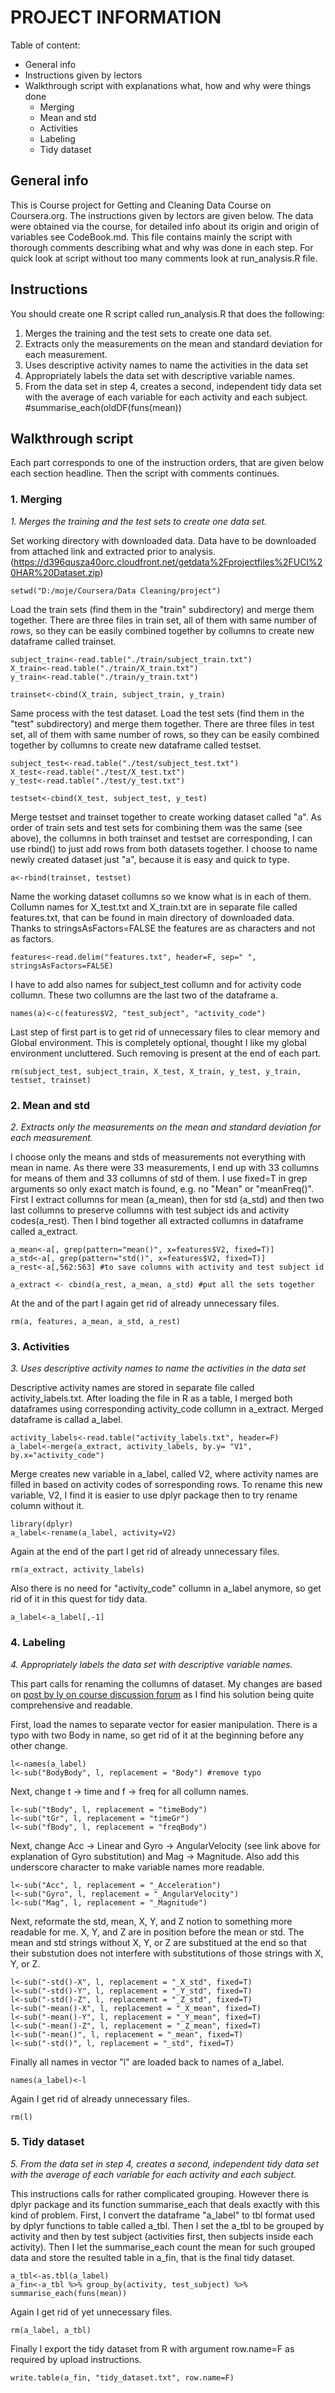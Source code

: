 # PROJECT INFORMATION

Table of content:
* General info
* Instructions given by lectors
* Walkthrough script with explanations what, how and why were things done
	* Merging
	* Mean and std
	* Activities
	* Labeling
	* Tidy dataset


## General info

This is Course project for Getting and Cleaning Data Course on Coursera.org. The instructions given by lectors are given below. The data were obtained via the course, for detailed info about its origin and origin of variables see CodeBook.md. This file contains mainly the script with thorough comments describing what and why was done in each step. For quick look at script without too many comments look at run_analysis.R file.



## Instructions 

You should create one R script called run_analysis.R that does the following: 

1. Merges the training and the test sets to create one data set.
2. Extracts only the measurements on the mean and standard deviation for each measurement. 
3. Uses descriptive activity names to name the activities in the data set
4. Appropriately labels the data set with descriptive variable names.
5. From the data set in step 4, creates a second, independent tidy data set with the average
      of each variable for each activity and each subject. #summarise_each(oldDF(funs(mean))


## Walkthrough script

Each part corresponds to one of the instruction orders, that are given below each section headline. Then the script with comments continues.

### 1. Merging
*1. Merges the training and the test sets to create one data set.*

Set working directory with downloaded data. Data have to be downloaded from attached link and extracted prior to analysis.
(https://d396qusza40orc.cloudfront.net/getdata%2Fprojectfiles%2FUCI%20HAR%20Dataset.zip)
	
	setwd("D:/moje/Coursera/Data Cleaning/project")

Load the train sets (find them in the "train" subdirectory) and merge them together. There are three files in train set, all of them with same number of rows, so they can be easily combined together by collumns to create new dataframe called trainset.
	
	subject_train<-read.table("./train/subject_train.txt")
	X_train<-read.table("./train/X_train.txt")
	y_train<-read.table("./train/y_train.txt")

	trainset<-cbind(X_train, subject_train, y_train)

Same process with the test dataset. Load the test sets (find them in the "test" subdirectory) and merge them together. There are three files in test set, all of them with same number of rows, so they can be easily combined together by collumns to create new dataframe called testset.
	
	subject_test<-read.table("./test/subject_test.txt")
	X_test<-read.table("./test/X_test.txt")
	y_test<-read.table("./test/y_test.txt")

	testset<-cbind(X_test, subject_test, y_test)

Merge testset and trainset together to create working dataset called "a". As order of train sets and test sets for combining them was the same (see above), the collumns in both trainset and testset are corresponding, I can use rbind() to just add rows from both datasets together. I choose to name newly created dataset just "a", because it is easy and quick to type.
	
	a<-rbind(trainset, testset)

Name the working dataset collumns so we know what is in each of them. Collumn names for X_test.txt and X_train.txt are in separate file called features.txt, that can be found in main directory of downloaded data. Thanks to stringsAsFactors=FALSE the features are as characters and not as factors.
	
	features<-read.delim("features.txt", header=F, sep=" ", stringsAsFactors=FALSE) 

I have to add also names for subject_test collumn and for activity code collumn. These two collumns are the last two of the dataframe a.

	names(a)<-c(features$V2, "test_subject", "activity_code")


Last step of first part is to get rid of unnecessary files to clear memory and Global environment. This is completely optional, thought I like my global environment uncluttered. Such removing is present at the end of each part.

	rm(subject_test, subject_train, X_test, X_train, y_test, y_train, testset, trainset)




### 2. Mean and std 
*2. Extracts only the measurements on the mean and standard deviation for each measurement.*

I choose only the means and stds of measurements not everything with mean in name. As there were 33 measurements, I end up with 33 collumns for means of them and 33 collumns of std of them. I use fixed=T in grep arguments so only exact match is found, e.g. no "Mean" or "meanFreq()". First I extract collumns for mean (a_mean), then for std (a_std) and then two last collumns to preserve collumns with test subject ids and activity codes(a_rest). Then I bind together all extracted collumns in dataframe called a_extract.
	
	a_mean<-a[, grep(pattern="mean()", x=features$V2, fixed=T)]
	a_std<-a[, grep(pattern="std()", x=features$V2, fixed=T)]
	a_rest<-a[,562:563] #to save columns with activity and test subject id

	a_extract <- cbind(a_rest, a_mean, a_std) #put all the sets together

At the and of the part I again get rid of already unnecessary files. 

	rm(a, features, a_mean, a_std, a_rest)





### 3. Activities
*3. Uses descriptive activity names to name the activities in the data set*

Descriptive activity names are stored in separate file called activity_labels.txt. After loading the file in R as a table, I merged both dataframes using corresponding activity_code collumn in a_extract. Merged dataframe is callad a_label.

	activity_labels<-read.table("activity_labels.txt", header=F) 
	a_label<-merge(a_extract, activity_labels, by.y= "V1", by.x="activity_code")

Merge creates new variable in a_label, called V2, where activity names are filled in based on activity codes of sorresponding rows. To rename this new variable, V2, I find it is easier to use dplyr package then to try rename column without it.

	library(dplyr)
	a_label<-rename(a_label, activity=V2)

Again at the end of the part I get rid of already unnecessary files.

	rm(a_extract, activity_labels)

Also there is no need for "activity_code" collumn in a_label anymore, so get rid of it in this quest for tidy data.

	a_label<-a_label[,-1] 
	




### 4. Labeling
*4. Appropriately labels the data set with descriptive variable names.*

This part calls for renaming the collumns of dataset. My changes are based on [post by ly on course discussion forum](https://class.coursera.org/getdata-031/forum/thread?thread_id=185#comment-780) as I find his solution being quite comprehensive and readable.

First, load the names to separate vector for easier manipulation. There is a typo with two Body in name, so get rid of it at the beginning before any other change.

	l<-names(a_label)
	l<-sub("BodyBody", l, replacement = "Body") #remove typo

Next, change t -> time and f -> freq for all collumn names.

	l<-sub("tBody", l, replacement = "timeBody")
	l<-sub("tGr", l, replacement = "timeGr")
	l<-sub("fBody", l, replacement = "freqBody")

Next, change Acc -> Linear and Gyro -> AngularVelocity (see link above for explanation of Gyro substitution) and Mag -> Magnitude. Also add this underscore character to make variable names more readable.

	l<-sub("Acc", l, replacement = "_Acceleration")
	l<-sub("Gyro", l, replacement = "_AngularVelocity")
	l<-sub("Mag", l, replacement = "_Magnitude")

Next, reformate the std, mean, X, Y, and Z notion to something more readable for me. X, Y, and Z are in position before the mean or std. The mean and std strings without X, Y, or Z are substitued at the end so that their substution does not interfere with substitutions of those strings with X, Y, or Z.

	l<-sub("-std()-X", l, replacement = "_X_std", fixed=T)
	l<-sub("-std()-Y", l, replacement = "_Y_std", fixed=T)
	l<-sub("-std()-Z", l, replacement = "_Z_std", fixed=T)
	l<-sub("-mean()-X", l, replacement = "_X_mean", fixed=T)
	l<-sub("-mean()-Y", l, replacement = "_Y_mean", fixed=T)
	l<-sub("-mean()-Z", l, replacement = "_Z_mean", fixed=T)
	l<-sub("-mean()", l, replacement = "_mean", fixed=T)
	l<-sub("-std()", l, replacement = "_std", fixed=T)

Finally all names in vector "l" are loaded back to names of a_label.

	names(a_label)<-l

Again I get rid of already unnecessary files.

	rm(l)



### 5. Tidy dataset
*5. From the data set in step 4, creates a second, independent tidy data set with the average of each variable for each activity and each subject.* 

This instructions calls for rather complicated grouping. However there is dplyr package and its function summarise_each that deals exactly with this kind of problem. First, I convert the dataframe "a_label" to tbl format used by dplyr functions to table called a_tbl. Then I set the a_tbl to be grouped by activity and then by test subject (activities first, then subjects inside each activity). Then I let the summarise_each count the mean for such grouped data and store the resulted table in a_fin, that is the final tidy dataset.

	a_tbl<-as.tbl(a_label)
	a_fin<-a_tbl %>% group_by(activity, test_subject) %>% summarise_each(funs(mean))

Again I get rid of yet unnecessary files.

	rm(a_label, a_tbl)


Finally I export the tidy dataset from R with argument row.name=F as required by upload instructions.

	write.table(a_fin, "tidy_dataset.txt", row.name=F)
